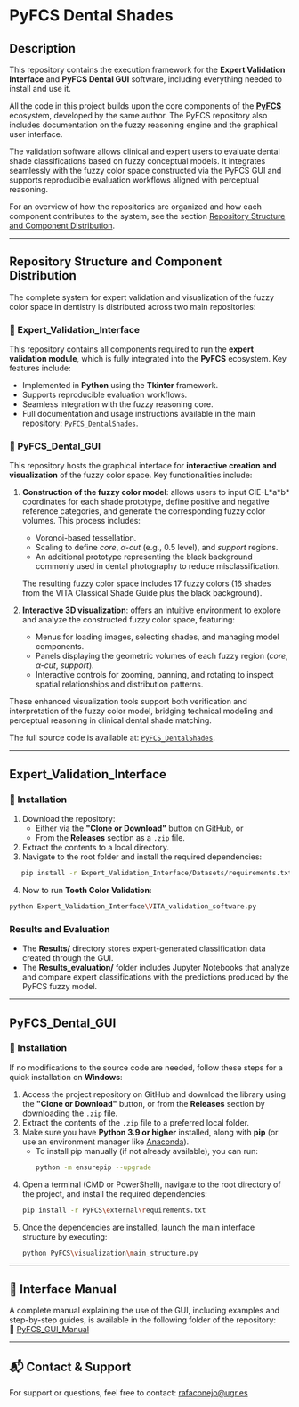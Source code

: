 # PyFCS Dental Shades

## Description

This repository contains the execution framework for the **Expert Validation Interface** and **PyFCS Dental GUI** software, including everything needed to install and use it.

All the code in this project builds upon the core components of the [**PyFCS**](https://github.com/RafaelConejo/PyFCS) ecosystem, developed by the same author. The PyFCS repository also includes documentation on the fuzzy reasoning engine and the graphical user interface.

The validation software allows clinical and expert users to evaluate dental shade classifications based on fuzzy conceptual models. It integrates seamlessly with the fuzzy color space constructed via the PyFCS GUI and supports reproducible evaluation workflows aligned with perceptual reasoning.

For an overview of how the repositories are organized and how each component contributes to the system, see the section [Repository Structure and Component Distribution](#repository-structure-and-component-distribution).

---

## Repository Structure and Component Distribution

The complete system for expert validation and visualization of the fuzzy color space in dentistry is distributed across two main repositories:

### 🔹 Expert_Validation_Interface

This repository contains all components required to run the **expert validation module**, which is fully integrated into the **PyFCS** ecosystem. Key features include:

- Implemented in **Python** using the **Tkinter** framework.
- Supports reproducible evaluation workflows.
- Seamless integration with the fuzzy reasoning core.
- Full documentation and usage instructions available in the main repository: [`PyFCS_DentalShades`](https://github.com/RafaelConejo/PyFCS_DentalShades).

### 🔹 PyFCS_Dental_GUI

This repository hosts the graphical interface for **interactive creation and visualization** of the fuzzy color space. Key functionalities include:

1. **Construction of the fuzzy color model**: allows users to input CIE-L\*a\*b\* coordinates for each shade prototype, define positive and negative reference categories, and generate the corresponding fuzzy color volumes. This process includes:
   - Voronoi-based tessellation.
   - Scaling to define *core*, *α-cut* (e.g., 0.5 level), and *support* regions.
   - An additional prototype representing the black background commonly used in dental photography to reduce misclassification.

   The resulting fuzzy color space includes 17 fuzzy colors (16 shades from the VITA Classical Shade Guide plus the black background).

2. **Interactive 3D visualization**: offers an intuitive environment to explore and analyze the constructed fuzzy color space, featuring:
   - Menus for loading images, selecting shades, and managing model components.
   - Panels displaying the geometric volumes of each fuzzy region (*core*, *α-cut*, *support*).
   - Interactive controls for zooming, panning, and rotating to inspect spatial relationships and distribution patterns.

These enhanced visualization tools support both verification and interpretation of the fuzzy color model, bridging technical modeling and perceptual reasoning in clinical dental shade matching.

The full source code is available at: [`PyFCS_DentalShades`](https://github.com/RafaelConejo/PyFCS_DentalShades).


---

## Expert_Validation_Interface
### 🔧 Installation
1. Download the repository:
   - Either via the **"Clone or Download"** button on GitHub, or
   - From the **Releases** section as a `.zip` file.
2. Extract the contents to a local directory.
3. Navigate to the root folder and install the required dependencies:
```bash
   pip install -r Expert_Validation_Interface/Datasets/requirements.txt
```
4. Now to run **Tooth Color Validation**:
```bash
python Expert_Validation_Interface\VITA_validation_software.py
```


### Results and Evaluation
- The **Results/** directory stores expert-generated classification data created through the GUI.
- The **Results_evaluation/** folder includes Jupyter Notebooks that analyze and compare expert classifications with the predictions produced by the PyFCS fuzzy model.

---

## PyFCS_Dental_GUI
### 🔧 Installation
If no modifications to the source code are needed, follow these steps for a quick installation on **Windows**:

1. Access the project repository on GitHub and download the library using the **"Clone or Download"** button, or from the **Releases** section by downloading the `.zip` file.
2. Extract the contents of the `.zip` file to a preferred local folder.
3. Make sure you have **Python 3.9 or higher** installed, along with **pip** (or use an environment manager like [Anaconda](https://www.anaconda.com/)).
   - To install pip manually (if not already available), you can run:
     ```bash
     python -m ensurepip --upgrade
     ```
4. Open a terminal (CMD or PowerShell), navigate to the root directory of the project, and install the required dependencies:
   ```bash
   pip install -r PyFCS\external\requirements.txt
   ```
5. Once the dependencies are installed, launch the main interface structure by executing:
    ```bash
    python PyFCS\visualization\main_structure.py
    ```

---

## 📖 Interface Manual

A complete manual explaining the use of the GUI, including examples and step-by-step guides, is available in the following folder of the repository:  
🔗 [PyFCS_GUI_Manual](https://github.com/RafaelConejo/PyFCS_GUI/tree/main/PyFCS_GUI_Manual)

---

## 📬 Contact & Support
For support or questions, feel free to contact: rafaconejo@ugr.es
